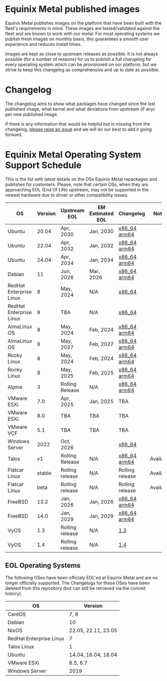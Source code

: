# Equinix Metal published images

Equinix Metal publishes images on the platform that have been built with the fleet's requirements in mind. These images are tested/validated against the fleet and are known to work with our metal. For most operating systems we publish fresh images on monthly basis, this guarantees a smooth user experience and reduces install times.

Images are kept as close to upstream releases as possible. It is not always possible (for a number of reasons) for us to publish a full changelog for every operating system which can be provisioned on our platform, but we strive to keep this changelog as comprehensive and up to date as possible.

# Changelog

The changelog aims to show what packages have changed since the last published image, what kernel and what deviations from upstream (if any) per new published image.

If there is any information that would be helpful but is missing from the changelog, [please raise an issue](https://github.com/equinixmetal-images/changelog/issues/new) and we will do our best to add it going forward.

# Equinix Metal Operating System Support Schedule

This is the list with latest details on the OSs Equinix Metal repackages and publishes for customers. Please, note that certain OSs, when they are approaching EOL (End Of Life) upstream, may not be supported in the newest hardware due to driver or other compatibility issues.

| OS                      | Version | Upstream EOL  | EM Estimated EOL |  Changelog                                            | Notes |
| ---                     | ---   | ---             | ---        | ---                                                           | --- |
| Ubuntu                  | 20.04 | Apr, 2030       | Jan, 2030  | [x86_64](ubuntu/x86_64/20_04.md) [arm64](ubuntu/aarch64/20_04.md) | |
| Ubuntu                  | 22.04 | Apr, 2032       | Jan, 2032  | [x86_64](ubuntu/x86_64/22_04.md) [arm64](ubuntu/aarch64/22_04.md) | |
| Ubuntu                  | 24.04 | Apr, 2034       | Jan, 2034  | [x86_64](ubuntu/x86_64/24_04.md) [arm64](ubuntu/aarch64/24_04.md) | |
| Debian                  | 11    | Jun, 2026       | Mar, 2026  | [x86_64](debian/x86_64/11.md) [arm64](debian/aarch64/11.md)       | |
| RedHat Enterprise Linux | 8     | May, 2024       | N/A        | [x86_64](rhel/x86_64/8.md)                                        | |
| RedHat Enterprise Linux | 9     | TBA             | N/A        | [x86_64](rhel/x86_64/9.md)                                        | |
| AlmaLinux OS            | 8     | May, 2024       | Feb, 2024  | [x86_64](alma/x86_64/8.md) [arm64](alma/aarch64/8.md)             | |
| AlmaLinux OS            | 9     | May, 2027       | Feb, 2027  | [x86_64](alma/x86_64/9.md) [arm64](alma/aarch64/9.md)             | |
| Rocky Linux             | 8     | May, 2024       | Feb, 2024  | [x86_64](rocky/x86_64/8.md) [arm64](rocky/aarch64/8.md)           | |
| Rocky Linux             | 9     | May, 2025       | Feb, 2025  | [x86_64](rocky/x86_64/9.md) [arm64](rocky/aarch64/9.md)           | |
| Alpine                  | 3     | Rolling Release | N/A        | [x86_64](alpine/x86_64/3.md) [arm64](alpine/aarch64/3.md)         | |
| VMware ESXi             | 7.0   | Apr, 2025       | Jan, 2025  | TBA                                                               | |
| VMware ESXi             | 8.0   | TBA             | TBA        | TBA                                                               | |
| VMware VCF              | 5.1   | TBA             | TBA        | TBA                                                               | |
| Windows Server          | 2022  | Oct, 2026       |            | [x86_64](windows%202022/windows_2022.md)                          | |
| Talos                   | v1    | Rolling Release | N/A        | [x86_64](talos/talos_v1.md) [arm64](talos/talos_v1.md) | Available | |
| Flatcar Linux           | stable | Rolling release | N/A       | Rolling release                       | Available                 | |
| Flatcar Linux           | beta  | Rolling release | N/A        | Rolling release                       | Available                 | |
| FreeBSD                 | 13.2  | Jan, 2026       | Jan, 2026  | [x86_64](freebsd/x86_64/13_2.md) [arm64](freebsd/arm64/13_2.md)   | |
| FreeBSD                 | 14.0  | Jan, 2029       | Jan, 2029  | [x86_64](freebsd/x86_64/14_0.md) [arm64](freebsd/arm64/14_0.md)   | |
| VyOS                    | 1.3   | Rolling release | N/A        | [1.3](vyos/vyos_1_3.md)                                           | |
| VyOS                    | 1.4   | Rolling release | N/A        | [1.4](vyos/vyos_1_4.md)                                           | |

## EOL Operating Systems

The following OSes have been officialy EOL'ed at Equinix Metal and are no longer officially supported. The Changelogs for these OSes have been deleted from this repository (but can still be retrieved via the commit history).

| OS                      | Version |
| ---                     | ---  |
| CentOS                  | 7, 8 |
| Debian                  | 10   |
| NixOS                   | 22.05, 22.11, 23.05 |
| RedHat Enterprise Linux | 7    |
| Talos Linux             | 1    |
| Ubuntu                  | 14.04, 16.04, 18.04 |
| VMware ESXi             | 6.5, 6.7 |
| Windows Server          | 2019 |
